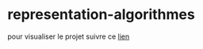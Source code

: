 # representation-algorithmes

pour visualiser le projet suivre ce [lien](https://htmlpreview.github.io/?https://github.com/sidney-roussin/representation-algorithmes/index.html)
